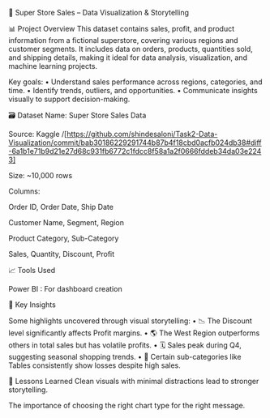 🛒 Super Store Sales – Data Visualization & Storytelling

📊 Project Overview
This dataset contains sales, profit, and product information from a fictional superstore, covering various regions and customer segments. It includes data on orders, products, quantities sold, and shipping details, making it ideal for data analysis, visualization, and machine learning projects.

Key goals:
•	Understand sales performance across regions, categories, and time.
•	Identify trends, outliers, and opportunities.
•	Communicate insights visually to support decision-making.

🗃️ Dataset
Name: Super Store Sales Data

Source: Kaggle /[https://github.com/shindesaloni/Task2-Data-Visualization/commit/bab30186229291744b87b4f18cbd0acfb024db38#diff-6a1b1e71b9d21e27d68c931fb6772c1fdcc8f58a1a2f0666fddeb34da03e2243]

Size: ~10,000 rows

Columns:

Order ID, Order Date, Ship Date

Customer Name, Segment, Region

Product Category, Sub-Category

Sales, Quantity, Discount, Profit

📈 Tools Used

Power BI : For dashboard creation

📌 Key Insights

Some highlights uncovered through visual storytelling:
•	📉 The Discount level significantly affects Profit margins.
•	🌎 The West Region outperforms others in total sales but has volatile profits.
•	🗓️ Sales peak during Q4, suggesting seasonal shopping trends.
•	🔎 Certain sub-categories like Tables consistently show losses despite high sales.


🧠 Lessons Learned
Clean visuals with minimal distractions lead to stronger storytelling.

The importance of choosing the right chart type for the right message.

